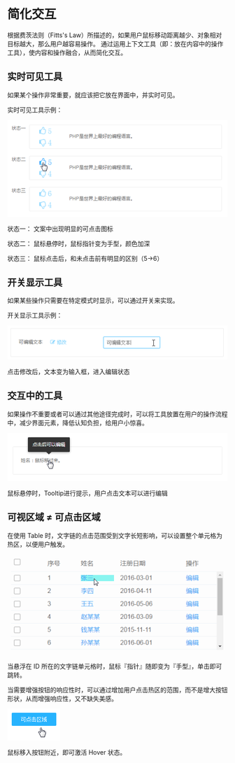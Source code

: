 # 简化交互

根据费茨法则（Fitts's Law）所描述的，如果用户鼠标移动距离越少、对象相对目标越大，那么用户越容易操作。
通过运用上下文工具（即：放在内容中的操作工具），使内容和操作融合，从而简化交互。

## 实时可见工具
如果某个操作非常重要，就应该把它放在界面中，并实时可见。

实时可见工具示例：

![realtime](img/lightweight-realtime.png)

状态一： 文案中出现明显的可点击图标

状态二： 鼠标悬停时，鼠标指针变为手型，颜色加深

状态三： 鼠标点击后，和未点击前有明显的区别（5→6）

## 开关显示工具
如果某些操作只需要在特定模式时显示，可以通过开关来实现。

开关显示工具示例：

![switch](img/lightweight-switch.png)

点击修改后，文本变为输入框，进入编辑状态

## 交互中的工具
如果操作不重要或者可以通过其他途径完成时，可以将工具放置在用户的操作流程中，减少界面元素，降低认知负担，给用户小惊喜。

![tool](img/lightweight-tool.png)

鼠标悬停时，Tooltip进行提示，用户点击文本可以进行编辑

## 可视区域 ≠ 可点击区域
在使用 Table 时，文字链的点击范围受到文字长短影响，可以设置整个单元格为热区，以便用户触发。

![area](img/lightweight-area.png)

当悬浮在 ID 所在的文字链单元格时，鼠标『指针』随即变为『手型』，单击即可跳转。

当需要增强按钮的响应性时，可以通过增加用户点击热区的范围，而不是增大按钮形状，从而增强响应性，又不缺失美感。

![btn](img/lightweight-area-btn.png)

鼠标移入按钮附近，即可激活 Hover 状态。

